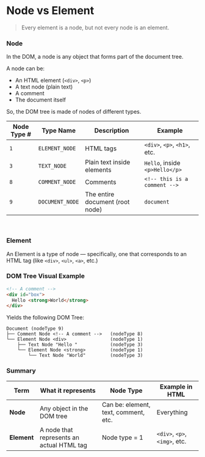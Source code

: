 # Node vs Element

> Every element is a node, but not every node is an element.

### Node
In the DOM, a node is any object that forms part of the document tree.

A node can be:
- An HTML element (`<div>`, `<p>`)
- A text node (plain text)
- A comment
- The document itself

So, the DOM tree is made of nodes of different types.

| Node Type # | Type Name       | Description                | Example                        |
| ----------- | --------------- | -------------------------- | ------------------------------ |
| `1`         | `ELEMENT_NODE`  | HTML tags                  | `<div>`, `<p>`, `<h1>`, etc.   |
| `3`         | `TEXT_NODE`     | Plain text inside elements | `Hello`, inside `<p>Hello</p>` |
| `8`         | `COMMENT_NODE`  | Comments                   | `<!-- this is a comment -->`   |
| `9`         | `DOCUMENT_NODE` | The entire document (root node) | `document`                     |

<br>

### Element
An Element is a type of node — specifically, one that corresponds to an HTML tag (like `<div>`, `<ul>`, `<a>`, etc.)

### DOM Tree Visual Example

```html
<!-- A comment -->
<div id="box">
  Hello <strong>World</strong>
</div>
```

Yields the following DOM Tree:

```
Document (nodeType 9)
├── Comment Node <!-- A comment -->   (nodeType 8)
└── Element Node <div>                (nodeType 1)
    ├── Text Node "Hello "            (nodeType 3)
    └── Element Node <strong>         (nodeType 1)
        └── Text Node "World"         (nodeType 3)
```

### Summary

| Term        | What it represents                        | Node Type                            | Example in HTML               |
| ----------- | ----------------------------------------- | ------------------------------------ | ----------------------------- |
| **Node**    | Any object in the DOM tree                | Can be: element, text, comment, etc. | Everything                    |
| **Element** | A node that represents an actual HTML tag | Node type = 1                        | `<div>`, `<p>`, `<img>`, etc. |